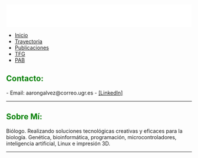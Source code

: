 <html>
<head>
 
<body>
   <iframe src="nav-bar.html" style="width: 100%; height: 60px; border: none;"></iframe>


<div id="navegador">
<ul>
<li><a href="http://ags.aarongs.org/">Inicio</a></li>
<li><a href="https://AaronGS1999.github.io/aarongs.github.io/Trayectoria.html">Trayectoria</a></li>
<li><a href="https://AaronGS1999.github.io/aarongs.github.io/Publicaciones.html">Publicaciones</a></li>
<li><a href="https://AaronGS1999.github.io/aarongs.github.io/TFG.html">TFG</a></li>
<li><a href="https://AaronGS1999.github.io/aarongs.github.io/programacion_aplicada.html">PAB</a></li>
   
</ul>
</div>

</body>
</html>

<H2><span style="color:green">Contacto:</span></H2>
- Email: aarongalvez@correo.ugr.es
- <a href="https://www.linkedin.com/in/aaron-g%C3%A1lvez-salido-517474168/" target="_blank">[LinkedIn]</a>



---
<H2><span style="color:green">Sobre Mí:</span></H2>
<p class="text-justify">Biólogo. Realizando soluciones tecnológicas creativas y eficaces para la biología. Genética, bioinformática, programación, microcontroladores, inteligencia artificial, Linux e impresión 3D.</p>

---

